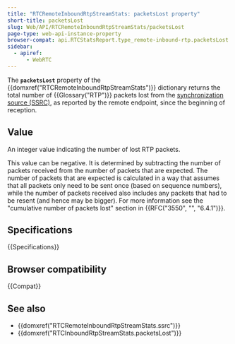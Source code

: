 ```yaml
---
title: "RTCRemoteInboundRtpStreamStats: packetsLost property"
short-title: packetsLost
slug: Web/API/RTCRemoteInboundRtpStreamStats/packetsLost
page-type: web-api-instance-property
browser-compat: api.RTCStatsReport.type_remote-inbound-rtp.packetsLost
sidebar:
  - apiref:
      - WebRTC
---
```


The **`packetsLost`** property of the {{domxref("RTCRemoteInboundRtpStreamStats")}} dictionary returns the total number of {{Glossary("RTP")}} packets lost from the [synchronization source (SSRC)](/en-US/docs/Web/API/RTCRemoteInboundRtpStreamStats/ssrc), as reported by the remote endpoint, since the beginning of reception.

## Value

An integer value indicating the number of lost RTP packets.

This value can be negative.
It is determined by subtracting the number of packets received from the number of packets that are expected.
The number of packets that are expected is calculated in a way that assumes that all packets only need to be sent once (based on sequence numbers), while the number of packets received also includes any packets that had to be resent (and hence may be bigger).
For more information see the "cumulative number of packets lost" section in {{RFC("3550", "", "6.4.1")}}.

## Specifications

{{Specifications}}

## Browser compatibility

{{Compat}}

## See also

- {{domxref("RTCRemoteInboundRtpStreamStats.ssrc")}}
- {{domxref("RTCInboundRtpStreamStats.packetsLost")}}
